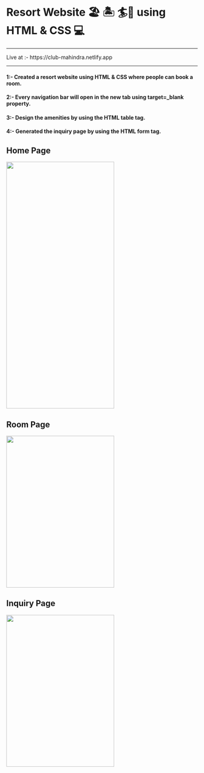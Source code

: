 # Resort Website 🏖️ 🏝️ 🏄🌴 using HTML & CSS 💻
<hr>
Live at :- https://club-mahindra.netlify.app
<hr/>
<h4>1:- <span> Created a resort website using HTML & CSS where people can book a room. </span></h4>
<h4>2:- <span> Every navigation bar will open in the new tab using target=_blank property. </span></h4>
<h4>3:- <span> Design the amenities by using the HTML table tag. </span></h4>
<h4>4:- <span> Generated the inquiry page by using the HTML form tag. </span></h4>
<h2>Home Page</h2>
<img src="https://user-images.githubusercontent.com/103306408/191234265-8a4d30d9-89aa-4452-96b9-78a539f7b591.png" height="650px" width="75%">
<h2>Room Page</h2>
<img src="https://user-images.githubusercontent.com/103306408/191237120-a4ad2c82-8673-48fa-a416-6b1f1b831ac6.png" height="400px" width="75%">
<h2>Inquiry Page</h2>
<img src="https://user-images.githubusercontent.com/103306408/191237735-c9a03846-8f66-4df7-8fd5-52b6d0a31ce8.png" height="400px" width="75%">


